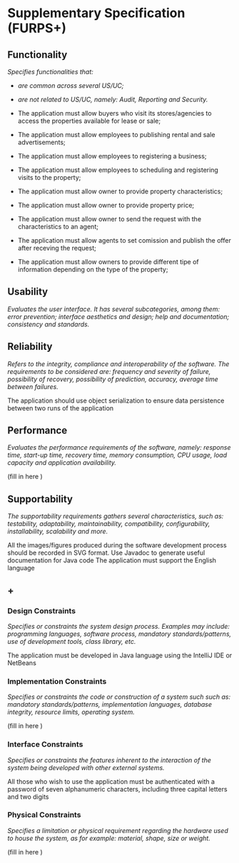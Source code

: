 # Supplementary Specification (FURPS+)

## Functionality

_Specifies functionalities that:_

- _are common across several US/UC;_
- _are not related to US/UC, namely: Audit, Reporting and Security._


- The application must allow buyers who visit its stores/agencies to access the
properties available for lease or sale;
- The application must allow employees to publishing rental and sale advertisements;
- The application must allow employees to registering a business;
- The application must allow employees to scheduling and registering visits to the property;
- The application must allow owner to provide property characteristics;
- The application must allow owner to provide property price;
- The application must allow owner to send the request with the characteristics to an agent;
- The application must allow agents to set comission and publish the offer after receving the request;
- The application must allow owners to provide different tipe of information depending on the type of the property;

## Usability 

_Evaluates the user interface. It has several subcategories,
among them: error prevention; interface aesthetics and design; help and
documentation; consistency and standards._



## Reliability
_Refers to the integrity, compliance and interoperability of the software. The requirements to be considered are: frequency and severity of failure, possibility of recovery, possibility of prediction, accuracy, average time between failures._


The application should use object serialization to ensure data persistence between two runs of the
application
## Performance
_Evaluates the performance requirements of the software, namely: response time, start-up time, recovery time, memory consumption, CPU usage, load capacity and application availability._


(fill in here )

## Supportability
_The supportability requirements gathers several characteristics, such as:
testability, adaptability, maintainability, compatibility,
configurability, installability, scalability and more._ 

All the images/figures produced during the software development process should be recorded in SVG format.
Use Javadoc to generate useful documentation for Java code
The application must support the English language

## +

### Design Constraints

_Specifies or constraints the system design process. Examples may include: programming languages, software process, mandatory standards/patterns, use of development tools, class library, etc._


The application must be developed in Java language using the IntelliJ IDE or NetBeans


### Implementation Constraints

_Specifies or constraints the code or construction of a system such
such as: mandatory standards/patterns, implementation languages,
database integrity, resource limits, operating system._


(fill in here )


### Interface Constraints
_Specifies or constraints the features inherent to the interaction of the
system being developed with other external systems._


All those who wish to use the
application must be authenticated with a password of seven alphanumeric characters, including
three capital letters and two digits
### Physical Constraints

_Specifies a limitation or physical requirement regarding the hardware used to house the system, as for example: material, shape, size or weight._

(fill in here )